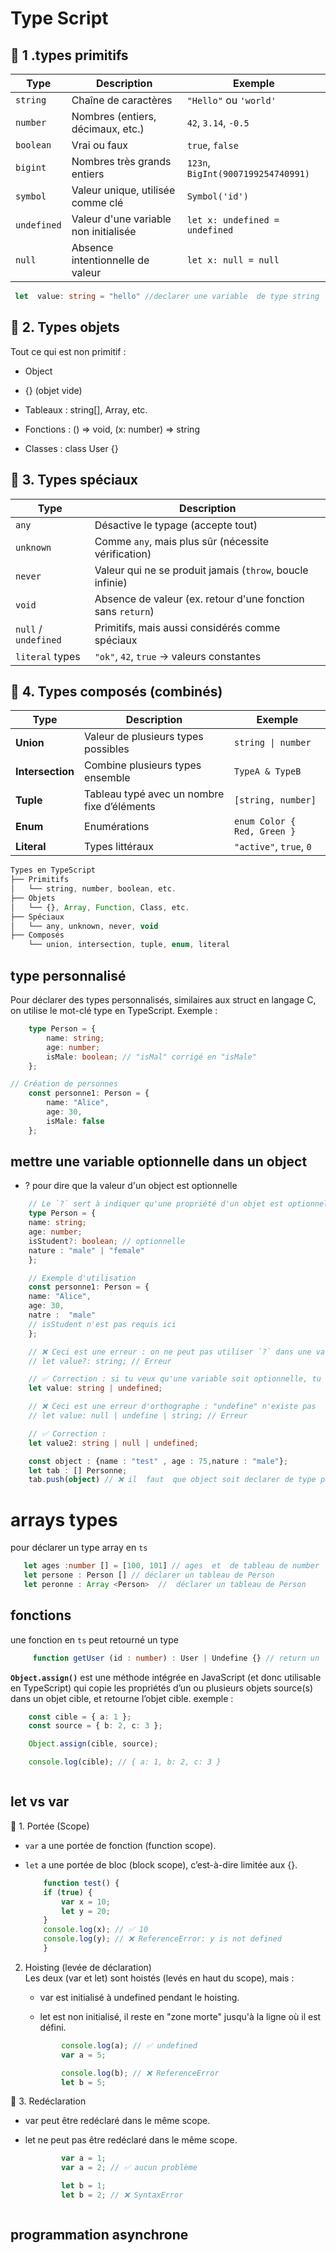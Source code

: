 # Type Script


## 🧱 1 .types primitifs 
| Type        | Description                           | Exemple                            |
| ----------- | ------------------------------------- | ---------------------------------- |
| `string`    | Chaîne de caractères                  | `"Hello"` ou `'world'`             |
| `number`    | Nombres (entiers, décimaux, etc.)     | `42`, `3.14`, `-0.5`               |
| `boolean`   | Vrai ou faux                          | `true`, `false`                    |
| `bigint`    | Nombres très grands entiers           | `123n`, `BigInt(9007199254740991)` |
| `symbol`    | Valeur unique, utilisée comme clé     | `Symbol('id')`                     |
| `undefined` | Valeur d'une variable non initialisée | `let x: undefined = undefined`     |
| `null`      | Absence intentionnelle de valeur      | `let x: null = null`               |


```typescript
 let  value: string = "hello" //declarer une variable  de type string 
```
## 🧩 2. Types objets 
Tout ce qui est non primitif :

* Object

* {} (objet vide)

* Tableaux : string[], Array<number>, etc.

* Fonctions : () => void, (x: number) => string

* Classes : class User {}


##  🎯 3. Types spéciaux
| Type                 | Description                                                 |
| -------------------- | ----------------------------------------------------------- |
| `any`                | Désactive le typage (accepte tout)                          |
| `unknown`            | Comme `any`, mais plus sûr (nécessite vérification)         |
| `never`              | Valeur qui ne se produit jamais (`throw`, boucle infinie)   |
| `void`               | Absence de valeur (ex. retour d'une fonction sans `return`) |
| `null` / `undefined` | Primitifs, mais aussi considérés comme spéciaux             |
| `literal` types      | `"ok"`, `42`, `true` → valeurs constantes                   |


## 🧠 4. Types composés (combinés)
| Type             | Description                                 | Exemple                     |
| ---------------- | ------------------------------------------- | --------------------------- |
| **Union**        | Valeur de plusieurs types possibles         | `string \| number`          |
| **Intersection** | Combine plusieurs types ensemble            | `TypeA & TypeB`             |
| **Tuple**        | Tableau typé avec un nombre fixe d’éléments | `[string, number]`          |
| **Enum**         | Enumérations                                | `enum Color { Red, Green }` |
| **Literal**      | Types littéraux                             | `"active"`, `true`, `0`     |


```typescript 
Types en TypeScript
├── Primitifs
│   └── string, number, boolean, etc.
├── Objets
│   └── {}, Array, Function, Class, etc.
├── Spéciaux
│   └── any, unknown, never, void
├── Composés
    └── union, intersection, tuple, enum, literal
```



## type  personnalisé 
Pour déclarer des types personnalisés, similaires aux struct en langage C, on utilise le mot-clé type en TypeScript.
Exemple :

```typescript
    type Person = {
        name: string;
        age: number;
        isMale: boolean; // "isMal" corrigé en "isMale"
    };

// Création de personnes
    const personne1: Person = {
        name: "Alice",
        age: 30,
        isMale: false
    };

```

## mettre une variable  optionnelle dans un object  
- ? pour  dire  que la  valeur d'un object est optionnelle 
```typescript
    // Le `?` sert à indiquer qu'une propriété d'un objet est optionnelle
    type Person = {
    name: string;
    age: number;
    isStudent?: boolean; // optionnelle
    nature : "male" | "female"
    };

    // Exemple d'utilisation
    const personne1: Person = {
    name: "Alice",
    age: 30,
    natre :  "male" 
    // isStudent n'est pas requis ici
    };

    // ❌ Ceci est une erreur : on ne peut pas utiliser `?` dans une variable seule
    // let value?: string; // Erreur

    // ✅ Correction : si tu veux qu'une variable soit optionnelle, tu écris :
    let value: string | undefined;

    // ❌ Ceci est une erreur d'orthographe : "undefine" n'existe pas
    // let value: null | undefine | string; // Erreur

    // ✅ Correction :
    let value2: string | null | undefined;

    const object : {name : "test" , age : 75,nature : "male"}; 
    let tab : [] Personne;
    tab.push(object) // ❌ il  faut  que object soit declarer de type personne a cause du  type nature car "male" | "female" est un binome oe "male" est de type  générique <string>


```

# arrays types 
pour déclarer un type  array en `ts`
```typescript
   let ages :number [] = [100, 101] // ages  et  de tableau de number 
   let persone : Person [] // déclarer un tableau de Person 
   let peronne : Array <Person>  //  déclarer un tableau de Person 

```

## fonctions 
une  fonction en  `ts` peut retourné un type 
```typescript
     function getUser (id : number) : User | Undefine {} // return un  User ou undefine  
```
__`Object.assign()`__ est une méthode intégrée en JavaScript (et donc utilisable en TypeScript) qui copie les propriétés d’un ou plusieurs objets source(s) dans un objet cible, et retourne l’objet cible.
exemple :
```typescript
    const cible = { a: 1 };
    const source = { b: 2, c: 3 };

    Object.assign(cible, source);

    console.log(cible); // { a: 1, b: 2, c: 3 }
```



````
````





## let vs var 
📍 1. Portée (Scope)
- `var` a une portée de fonction (function scope).

- `let` a une portée de bloc (block scope), c’est-à-dire limitée aux {}.
    ```javascript
        function test() {
        if (true) {
            var x = 10;
            let y = 20;
        }
        console.log(x); // ✅ 10
        console.log(y); // ❌ ReferenceError: y is not defined
        }
    ```
2. Hoisting (levée de déclaration)    
Les deux (var et let) sont hoistés (levés en haut du scope), mais :

    -   var est initialisé à undefined pendant le hoisting.

    - let est non initialisé, il reste en "zone morte" jusqu'à la ligne où il est défini.
    ```javascript
            console.log(a); // ✅ undefined
            var a = 5;

            console.log(b); // ❌ ReferenceError
            let b = 5;
    ```
🔁 3. Redéclaration

- var peut être redéclaré dans le même scope.

- let ne peut pas être redéclaré dans le même scope.    
    ```javascript
            var a = 1;
            var a = 2; // ✅ aucun problème

            let b = 1;
            let b = 2; // ❌ SyntaxError

    ```

 ```
 ```   
 ## programmation asynchrone